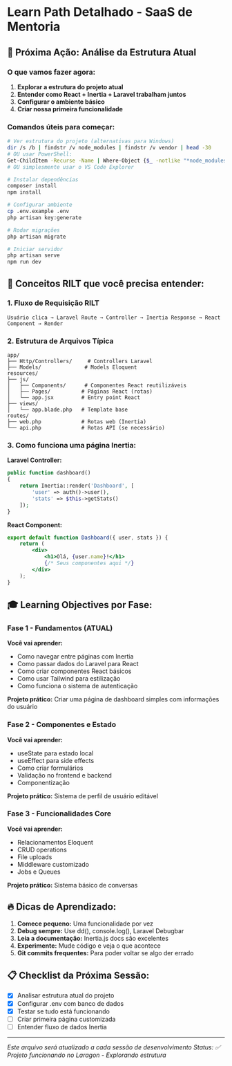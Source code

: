 # Learn Path Detalhado - SaaS de Mentoria

## 🎯 Próxima Ação: Análise da Estrutura Atual

### O que vamos fazer agora:
1. **Explorar a estrutura do projeto atual**
2. **Entender como React + Inertia + Laravel trabalham juntos**
3. **Configurar o ambiente básico**
4. **Criar nossa primeira funcionalidade**

### Comandos úteis para começar:
```bash
# Ver estrutura do projeto (alternativas para Windows)
dir /s /b | findstr /v node_modules | findstr /v vendor | head -30
# OU usar PowerShell:
Get-ChildItem -Recurse -Name | Where-Object {$_ -notlike "*node_modules*" -and $_ -notlike "*vendor*"} | Select-Object -First 30
# OU simplesmente usar o VS Code Explorer

# Instalar dependências
composer install
npm install

# Configurar ambiente
cp .env.example .env
php artisan key:generate

# Rodar migrações
php artisan migrate

# Iniciar servidor
php artisan serve
npm run dev
```

## 📖 Conceitos RILT que você precisa entender:

### 1. Fluxo de Requisição RILT
```
Usuário clica → Laravel Route → Controller → Inertia Response → React Component → Render
```

### 2. Estrutura de Arquivos Típica
```
app/
├── Http/Controllers/     # Controllers Laravel
├── Models/              # Models Eloquent
resources/
├── js/
│   ├── Components/      # Componentes React reutilizáveis
│   ├── Pages/          # Páginas React (rotas)
│   └── app.jsx         # Entry point React
├── views/
│   └── app.blade.php   # Template base
routes/
├── web.php             # Rotas web (Inertia)
└── api.php             # Rotas API (se necessário)
```

### 3. Como funciona uma página Inertia:
**Laravel Controller:**
```php
public function dashboard()
{
    return Inertia::render('Dashboard', [
        'user' => auth()->user(),
        'stats' => $this->getStats()
    ]);
}
```

**React Component:**
```jsx
export default function Dashboard({ user, stats }) {
    return (
        <div>
            <h1>Olá, {user.name}!</h1>
            {/* Seus componentes aqui */}
        </div>
    );
}
```

## 🎓 Learning Objectives por Fase:

### Fase 1 - Fundamentos (ATUAL)
**Você vai aprender:**
- Como navegar entre páginas com Inertia
- Como passar dados do Laravel para React
- Como criar componentes React básicos
- Como usar Tailwind para estilização
- Como funciona o sistema de autenticação

**Projeto prático:** 
Criar uma página de dashboard simples com informações do usuário

### Fase 2 - Componentes e Estado
**Você vai aprender:**
- useState para estado local
- useEffect para side effects
- Como criar formulários
- Validação no frontend e backend
- Componentização

**Projeto prático:**
Sistema de perfil de usuário editável

### Fase 3 - Funcionalidades Core
**Você vai aprender:**
- Relacionamentos Eloquent
- CRUD operations
- File uploads
- Middleware customizado
- Jobs e Queues

**Projeto prático:**
Sistema básico de conversas

## 🔥 Dicas de Aprendizado:

1. **Comece pequeno:** Uma funcionalidade por vez
2. **Debug sempre:** Use dd(), console.log(), Laravel Debugbar
3. **Leia a documentação:** Inertia.js docs são excelentes
4. **Experimente:** Mude código e veja o que acontece
5. **Git commits frequentes:** Para poder voltar se algo der errado

## 📋 Checklist da Próxima Sessão:
- [x] Analisar estrutura atual do projeto
- [x] Configurar .env com banco de dados
- [x] Testar se tudo está funcionando
- [ ] Criar primeira página customizada
- [ ] Entender fluxo de dados Inertia

---
*Este arquivo será atualizado a cada sessão de desenvolvimento*
*Status: ✅ Projeto funcionando no Laragon - Explorando estrutura*
